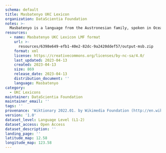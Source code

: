 ```yaml
---
schema: default
title: Masbatenyo UKC Lexicon
organization: DataScientia Foundation
notes: >-
  Masbatenyo is a language from the Austronesian family, spoken in Oceania. The UKC Lexicon of Masbatenyo is represented as a lexico-semantic network. It consists of words, word senses, synsets, as well as sense-level and synset-level relationships.
resources:
  - name: Masbatenyo UKC Lexicon LMF format
    url: >-
      resources/6398e649-efb1-40e2-82dc-9a2420ddef57/output-msb.zip
    format: xml
    license: https://creativecommons.org/licenses/by-nc-sa/4.0/
    last_updated: 2023-04-13
    created: 2023-04-13
    size: 869
    release_date: 2023-04-13
    distribution_document: ''
    language: Masbatenyo
category:
  - UKC Lexicons
maintainer: DataScientia Foundation
maintainer_email: ''
tags: ''
provenance: 'Wiktionary 2022.01. by Wikimedia Foundation (http://en.wiktionary.org); Princeton WordNet 2.1 by Princeton University (https://wordnet.princeton.edu)'
version: '1.0'
dataset_level: Language Level (L1-2)
dataset_access: Open Access
dataset_description: ''
landing_page: ''
latitude_map: 12.58
longitude_map: 123.58
---
```

